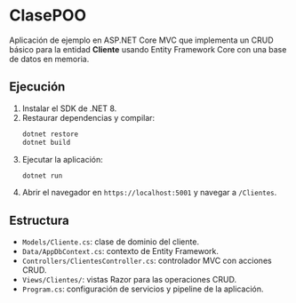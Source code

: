 # ClasePOO

Aplicación de ejemplo en ASP.NET Core MVC que implementa un CRUD básico para la entidad **Cliente** usando Entity Framework Core con una base de datos en memoria.

## Ejecución

1. Instalar el SDK de .NET 8.
2. Restaurar dependencias y compilar:
   ```bash
   dotnet restore
   dotnet build
   ```
3. Ejecutar la aplicación:
   ```bash
   dotnet run
   ```
4. Abrir el navegador en `https://localhost:5001` y navegar a `/Clientes`.

## Estructura

- `Models/Cliente.cs`: clase de dominio del cliente.
- `Data/AppDbContext.cs`: contexto de Entity Framework.
- `Controllers/ClientesController.cs`: controlador MVC con acciones CRUD.
- `Views/Clientes/`: vistas Razor para las operaciones CRUD.
- `Program.cs`: configuración de servicios y pipeline de la aplicación.
